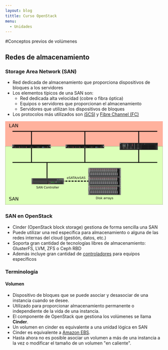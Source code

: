 ```yaml
---
layout: blog
tittle: Curso OpenStack
menu:
  - Unidades
---
```


#Conceptos previos de volúmenes

## Redes de almacenamiento

### Storage Area Network (SAN)

* Red dedicada de almacenamiento que proporciona dispositivos de bloques a los servidores
* Los elementos típicos de una SAN son:
	* Red dedicada alta velocidad (cobre o fibra óptica)
    * Equipos o servidores que proporcionan el almacenamiento
    * Servidores que utilizan los dispositivos de bloques
* Los protocolos más utilizados son [iSCSI](http://en.wikipedia.org/wiki/ISCSI) y [Fibre Channel (FC)](http://en.wikipedia.org/wiki/Fiber_channel)

![san](img/conceptos_previos/san.png)

### SAN en OpenStack

* Cinder (OpenStack block storage) gestiona de forma sencilla una SAN
* Puede utilizar una red específica para almacenamiento o alguna de las redes internas del cloud (gestión, datos, etc.)
* Soporta gran cantidad de tecnologías libres de almacenamiento: GlusterFS, LVM, ZFS o Ceph RBD
* Además incluye gran cantidad de [controladores](https://wiki.openstack.org/wiki/CinderSupportMatrix) para equipos específicos

### Terminología

#### Volumen

* Dispositivo de bloques que se puede asociar y desasociar de una instancia cuando se desee.
* Utilizado para proporcionar almacenamiento permanente o independiente de la vida de una instancia.
* El componente de OpenStack que gestiona los volúmenes se llama **Cinder**.
* Un volumen en cinder es equivalente a una unidad lógica en SAN
* Cinder es equivalente a [Amazon EBS](http://aws.amazon.com/es/ebs/).
* Hasta ahora no es posible asociar un volumen a más de una instancia a la vez o modificar el tamaño de un volumen "en caliente".

